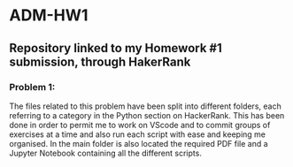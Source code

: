 # ADM-HW1

## Repository linked to my Homework #1 submission, through HakerRank

### Problem 1:
The files related to this problem have been split into different folders, each referring to a category in the Python section on HackerRank. This has been done in order to permit me to work on VScode and to commit groups of exercises at a time and also run each script with ease and keeping me organised. In the main folder is also located the required PDF file and a Jupyter Notebook containing all the different scripts.
